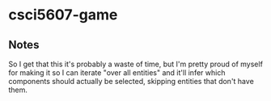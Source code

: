 csci5607-game
=============

Notes
-----

So I get that this it's probably a waste of time, but I'm pretty proud of myself for making it so I can iterate "over all entities" and it'll infer which components should actually be selected, skipping entities that don't have them.
